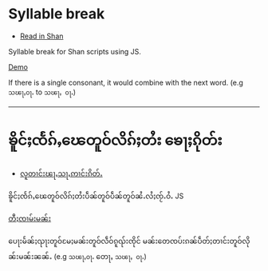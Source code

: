 # Syllable break <a name="english">

- [Read in Shan](#shan)


Syllable break for Shan scripts using JS. 

[Demo](https://shan-syllable-break.netlify.com/)

If there is a single consonant, it would combine with the next word. (e.g `သၽႃႇဝႃႉ` to `သၽႃႇ ဝႃႉ`)


---------


# ၶိူင်ႈၸႅၵ်ႇၽေတူဝ်လိၵ်ႈတႆး ၶေႃႈၵိုတ်း <a name="shan">

- [လူတၢင်းၽႃႇသႃႇဢၢင်းၵိတ်ႉ](#english)

ၶိူင်ႈၸႅၵ်ႇၽေတူဝ်လိၵ်ႈတႆးပဵၼ်တူဝ်ပဵၼ်တူဝ်ၼႆႉလႆႈၸႂ်ႉဝႆႉ JS

[တီႈၸၢမ်းမၼ်း](https://shan-syllable-break.netlify.com/)

ပေႃးမႅၼ်ႈၺႃးတူဝ်မႄႈမၼ်းတူဝ်လဵဝ်ၵူၺ်းၸိုင် မၼ်းတေၸပ်းၵၼ်ပဵတ်ႈတၢင်းတူဝ်လိုၼ်းမၼ်းၼၼ်ႉ (e.g `သၽႃႇဝႃႉ` တေႃႇ `သၽႃႇ ဝႃႉ`)
